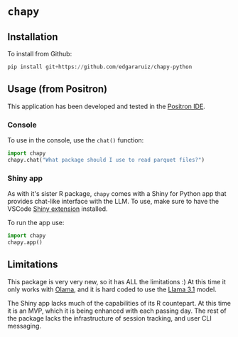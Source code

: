 # `chapy`

## Installation

To install from Github:

```python
pip install git+https://github.com/edgararuiz/chapy-python
```

## Usage (from Positron)

This application has been developed and tested in the [Positron IDE](https://github.com/posit-dev/positron). 

### Console 

To use in the console, use the `chat()` function:

```python
import chapy
chapy.chat("What package should I use to read parquet files?")
```

### Shiny app

As with it's sister R package, `chapy` comes with a Shiny for Python app that provides chat-like interface with the LLM. To 
use, make sure to have the VSCode [Shiny extension](https://marketplace.visualstudio.com/items?itemName=Posit.shiny) installed. 

To run the app use: 

```python
import chapy
chapy.app()
```

## Limitations

This package is very very new, so it has ALL the limitations :) At this time it only works with [Olama](https://ollama.com/download), 
and it is hard coded to use the [Llama 3.1](https://ollama.com/library/llama3.1) model. 

The Shiny app lacks much of the capabilities of its R countepart. At this time it is an MVP, which it is being enhanced with each
passing day. The rest of the package lacks the infrastructure of session tracking, and user CLI messaging. 